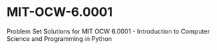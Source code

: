 # MIT-OCW-6.0001
Problem Set Solutions for MIT OCW 6.0001 - Introduction to Computer Science and Programming in Python
